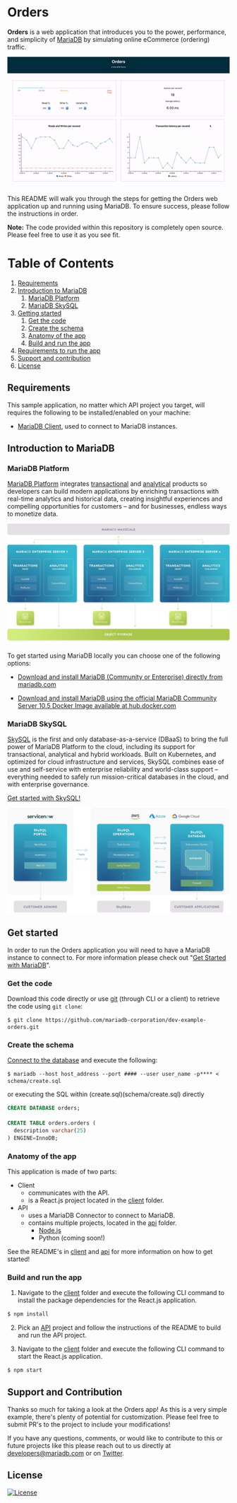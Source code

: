 # Orders

**Orders** is a web application that introduces you to the power, performance, and simplicity of [MariaDB](https://mariadb.com/products/) by simulating online eCommerce (ordering) traffic.

<p align="center" spacing="10">
    <kbd>
        <img src="media/demo.gif" />
    </kbd>
</p>

This README will walk you through the steps for getting the Orders web application up and running using MariaDB. To ensure success, please follow the instructions in order.

**Note:** The code provided within this repository is completely open source. Please feel free to use it as you see fit.

# Table of Contents
1. [Requirements](#requirements)
2. [Introduction to MariaDB](#introduction)
    1. [MariaDB Platform](#platform)
    2. [MariaDB SkySQL](#skysql)
3. [Getting started](#get-started)
    1. [Get the code](#code)
    2. [Create the schema](#schema)
    3. [Anatomy of the app](#app)
    4. [Build and run the app](#build-run)
4. [Requirements to run the app](#requirements)
5. [Support and contribution](#support-contribution)
6. [License](#license)

## Requirements <a name="requirements"></a>

This sample application, no matter which API project you target, will requires the following to be installed/enabled on your machine:

* [MariaDB Client](https://mariadb.com/products/skysql/docs/clients/), used to connect to MariaDB instances.

## Introduction to MariaDB <a name="introduction"></a>

### MariaDB Platform <a name="platform"></a>

[MariaDB Platform](https://mariadb.com/products/mariadb-platform/) integrates [transactional](https://mariadb.com/products/mariadb-platform-transactional/) and [analytical](https://mariadb.com/products/mariadb-platform-analytical/) products so developers can build modern applications by enriching transactions with real-time analytics and historical data, creating insightful experiences and compelling opportunities for customers – and for businesses, endless ways to monetize data. 

<p align="center" spacing="10">
    <kbd>
        <img src="media/platform.png" />
    </kbd>
</p>

To get started using MariaDB locally you can choose one of the following options:

* [Download and install MariaDB (Community or Enterprise) directly from mariadb.com](https://mariadb.com/docs/deploy/installation/) 

* [Download and install MariaDB using the official MariaDB Community Server 10.5 Docker Image available at hub.docker.com](https://hub.docker.com/r/mariadb/columnstore)

### MariaDB SkySQL <a name="skysql">

[SkySQL](https://mariadb.com/products/skysql/) is the first and only database-as-a-service (DBaaS) to bring the full power of MariaDB Platform to the cloud, including its support for transactional, analytical and hybrid workloads. Built on Kubernetes, and optimized for cloud infrastructure and services, SkySQL combines ease of use and self-service with enterprise reliability and world-class support – everything needed to safely run mission-critical databases in the cloud, and with enterprise governance.

[Get started with SkySQL!](https://mariadb.com/products/skysql/#get-started)

<p align="center" spacing="10">
    <kbd>
        <img src="media/skysql.png" />
    </kbd>
</p>

## Get started <a name="get-started"></a>

In order to run the Orders application you will need to have a MariaDB instance to connect to. For more information please check out "[Get Started with MariaDB](https://mariadb.com/get-started-with-mariadb/)".

### Get the code <a name="code"></a>

Download this code directly or use [git](git-scm.org) (through CLI or a client) to retrieve the code using `git clone`:

```
$ git clone https://github.com/mariadb-corporation/dev-example-orders.git
```

### Create the schema <a name="schema"></a>

[Connect to the database](https://mariadb.com/kb/en/connecting-to-mariadb/) and execute the following:

```
$ mariadb --host host_address --port #### --user user_name -p**** < schema/create.sql
```

or executing the SQL within (create.sql)(schema/create.sql) directly

```sql
CREATE DATABASE orders;

CREATE TABLE orders.orders (
  description varchar(25) 
) ENGINE=InnoDB;
```

### Anatomy of the app <a name="app"></a>

This application is made of two parts:

* Client
    - communicates with the API.
    - is a React.js project located in the [client](client) folder.
* API
    - uses a MariaDB Connector to connect to MariaDB.
    - contains multiple projects, located in the [api](api) folder.
        - [Node.js](api/nodejs)
        - Python (coming soon!)

See the README's in [client](client/README.md) and [api](api/README.md) for more information on how to get started!

### Build and run the app <a name="build-run"></a>

1. Navigate to the [client](client) folder and execute the following CLI command to install the package dependencies for the React.js application.

```bash
$ npm install
```

2. Pick an [API](api) project and follow the instructions of the README to build and run the API project.

3. Navigate to the [client](client) folder and execute the following CLI command to start the React.js application.

```bash 
$ npm start
``` 

## Support and Contribution <a name="support-contribution"></a>

Thanks so much for taking a look at the Orders app! As this is a very simple example, there's plenty of potential for customization. Please feel free to submit PR's to the project to include your modifications!

If you have any questions, comments, or would like to contribute to this or future projects like this please reach out to us directly at developers@mariadb.com or on [Twitter](https://twitter.com/mariadb).

## License <a name="license"></a>
[![License](https://img.shields.io/badge/License-MIT-blue.svg?style=plastic)](https://opensource.org/licenses/MIT)
